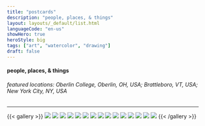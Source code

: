 ```yaml
---
title: "postcards"
description: "people, places, & things"
layout: layouts/_default/list.html
languageCode: "en-us"
showHero: true
heroStyle: big
tags: ["art", "watercolor", "drawing"]
draft: false
---
```

#### people, places, & things
###### featured locations: Oberlin College, Oberlin, OH, USA; Brattleboro, VT, USA; New York City, NY, USA
---

{{< gallery >}}
  <img src="gallery/2021square-st-louis.png" caption="Square St. Louis, Montréal, QC, Canada" class="grid-w50 md:grid-w33 xl:grid-w25" />
  <img src="gallery/2019zurich.jpg" caption="Train Station, Zurich, Switzerland" class="grid-w50 md:grid-w33 xl:grid-w25" />
  <img src="gallery/2019plantshed.jpg" class="grid-w50 md:grid-w33 xl:grid-w25" />
  <img src="gallery/2019necca_week_one.jpg" class="grid-w50 md:grid-w33 xl:grid-w25" />
  <img src="gallery/2019community_garden_tulips.jpg" class="grid-w50 md:grid-w33 xl:grid-w25" />
  <img src="gallery/2019brattleboro_skyline.jpg" class="grid-w50 md:grid-w33 xl:grid-w25" />
  <img src="gallery/2019bike_on_balcony.jpg" class="grid-w50 md:grid-w33 xl:grid-w25" />
  <img src="gallery/2017keeping_up_with_the_times.jpg" class="grid-w50 md:grid-w33 xl:grid-w25" />
  <img src="gallery/2014gazebo.jpg" class="grid-w50 md:grid-w33 xl:grid-w25" />
  <img src="gallery/2014backyard.jpg" class="grid-w50 md:grid-w33 xl:grid-w25" />
  <img src="gallery/2013Tiger.jpg" class="grid-w50 md:grid-w33 xl:grid-w25" />
  <img src="gallery/2013Julie.jpg" class="grid-w50 md:grid-w33 xl:grid-w25" />
  <img src="gallery/2012Tappan_postcard.jpg" class="grid-w50 md:grid-w33 xl:grid-w25" />
  <img src="gallery/2012SlowTrain.JPG" class="grid-w50 md:grid-w33 xl:grid-w25" />
  <img src="gallery/2012north_quad.jpg" class="grid-w50 md:grid-w33 xl:grid-w25" />
{{< /gallery >}}

